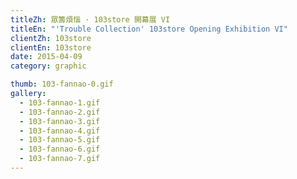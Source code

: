 ```yaml
---
titleZh: 眾籌煩惱 · 103store 開幕展 VI
titleEn: "'Trouble Collection' 103store Opening Exhibition VI"
clientZh: 103store
clientEn: 103store
date: 2015-04-09
category: graphic

thumb: 103-fannao-0.gif
gallery:
  - 103-fannao-1.gif
  - 103-fannao-2.gif
  - 103-fannao-3.gif
  - 103-fannao-4.gif
  - 103-fannao-5.gif
  - 103-fannao-6.gif
  - 103-fannao-7.gif
---
```

